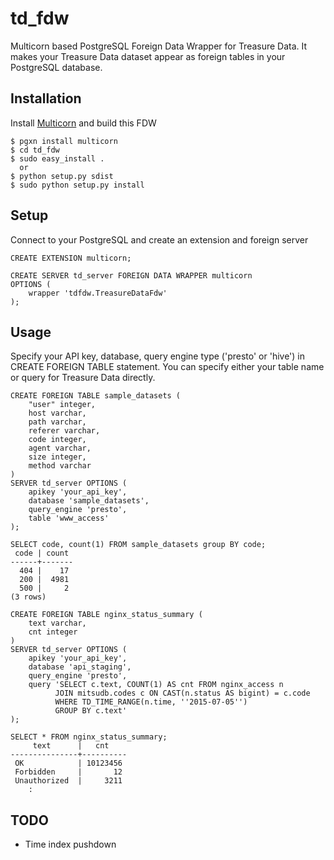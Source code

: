 # td_fdw

Multicorn based PostgreSQL Foreign Data Wrapper for Treasure Data. 
It makes your Treasure Data dataset appear as foreign tables in your PostgreSQL database.

## Installation
Install [Multicorn](http://multicorn.org/#installation) and build this FDW

    $ pgxn install multicorn
    $ cd td_fdw
    $ sudo easy_install .
      or
    $ python setup.py sdist
	$ sudo python setup.py install

## Setup
Connect to your PostgreSQL and create an extension and foreign server

    CREATE EXTENSION multicorn;
    
    CREATE SERVER td_server FOREIGN DATA WRAPPER multicorn
    OPTIONS (
        wrapper 'tdfdw.TreasureDataFdw'
    );

## Usage
Specify your API key, database, query engine type ('presto' or 'hive') in CREATE FOREIGN TABLE statement. You can specify either your table name or query for Treasure Data directly.

    CREATE FOREIGN TABLE sample_datasets (
        "user" integer,
        host varchar,
        path varchar,
        referer varchar,
        code integer,
        agent varchar,
        size integer,
        method varchar
    )
    SERVER td_server OPTIONS (
        apikey 'your_api_key',
        database 'sample_datasets',
        query_engine 'presto',
        table 'www_access'
    );

    SELECT code, count(1) FROM sample_datasets group BY code;
     code | count
    ------+-------
      404 |    17
      200 |  4981
      500 |     2
    (3 rows)

    CREATE FOREIGN TABLE nginx_status_summary (
        text varchar,
        cnt integer
    )
    SERVER td_server OPTIONS (
        apikey 'your_api_key',
        database 'api_staging',
        query_engine 'presto',
        query 'SELECT c.text, COUNT(1) AS cnt FROM nginx_access n
              JOIN mitsudb.codes c ON CAST(n.status AS bigint) = c.code
              WHERE TD_TIME_RANGE(n.time, ''2015-07-05'')
              GROUP BY c.text'
    );

    SELECT * FROM nginx_status_summary;
         text      |   cnt
    ---------------+----------
     OK            | 10123456
     Forbidden     |       12
     Unauthorized  |     3211
        :

## TODO
- Time index pushdown

